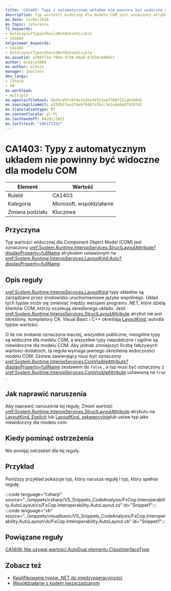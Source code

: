 ```yaml
---
title: 'CA1403: Typy z automatycznym układem nie powinny być widoczne dla modelu COM'
description: Typ wartości widoczny dla modelu COM jest oznaczony atrybutem System. Runtime. InteropServices. StructLayoutAttribute ustawionym na LayoutKind. Auto.
ms.date: 11/04/2016
ms.topic: reference
f1_keywords:
- AutoLayoutTypesShouldNotBeComVisible
- CA1403
helpviewer_keywords:
- CA1403
- AutoLayoutTypesShouldNotBeComVisible
ms.assetid: a7007714-f9b4-4730-94e0-67d3dc68991f
author: mikejo5000
ms.author: mikejo
manager: jmartens
dev_langs:
- CSharp
- VB
ms.workload:
- multiple
ms.openlocfilehash: 8bd4cd9fc0f4e7e35e50f53a4f786f22ca6260d5
ms.sourcegitcommit: a339547aa2f4e0f64b7afbcc3e1ade0a4f9287d2
ms.translationtype: MT
ms.contentlocale: pl-PL
ms.lasthandoff: 04/01/2021
ms.locfileid: "106171332"
---
```

# <a name="ca1403-auto-layout-types-should-not-be-com-visible"></a>CA1403: Typy z automatycznym układem nie powinny być widoczne dla modelu COM

|Element|Wartość|
|-|-|
|RuleId|CA1403|
|Kategoria|Microsoft. współdziałanie|
|Zmiana podziału|Kluczowa|

## <a name="cause"></a>Przyczyna

Typ wartości widocznej dla Component Object Model (COM) jest oznaczony <xref:System.Runtime.InteropServices.StructLayoutAttribute?displayProperty=fullName> atrybutem ustawionym na <xref:System.Runtime.InteropServices.LayoutKind.Auto?displayProperty=fullName> .

## <a name="rule-description"></a>Opis reguły

<xref:System.Runtime.InteropServices.LayoutKind> typy układów są zarządzane przez środowisko uruchomieniowe języka wspólnego. Układ tych typów może się zmieniać między wersjami programu .NET, które dzielą klientów COM, którzy oczekują określonego układu. Jeśli <xref:System.Runtime.InteropServices.StructLayoutAttribute> atrybut nie jest określony, kompilatory C#, Visual Basic i C++ określają [LayoutKind.](<xref:System.Runtime.InteropServices.LayoutKind.Auto>) autodla typów wartości.

O ile nie zostanie oznaczona inaczej, wszystkie publiczne, nieogólne typy są widoczne dla modelu COM, a wszystkie typy niepubliczne i ogólne są niewidoczne dla modelu COM. Aby jednak zmniejszyć liczbę fałszywych wartości dodatnich, ta reguła wymaga jawnego określenia widoczności modelu COM. Zestaw zawierający musi być oznaczony <xref:System.Runtime.InteropServices.ComVisibleAttribute?displayProperty=fullName> zestawem do `false` , a typ musi być oznaczony z <xref:System.Runtime.InteropServices.ComVisibleAttribute> ustawioną na `true` .

## <a name="how-to-fix-violations"></a>Jak naprawić naruszenia

Aby naprawić naruszenie tej reguły, Zmień wartość <xref:System.Runtime.InteropServices.StructLayoutAttribute> atrybutu na [LayoutKind. Explicit](<xref:System.Runtime.InteropServices.LayoutKind.Explicit>) lub [LayoutKind. sekwencyjnie](<xref:System.Runtime.InteropServices.LayoutKind.Sequential>)lub ustaw typ jako niewidoczny dla modelu com.

## <a name="when-to-suppress-warnings"></a>Kiedy pominąć ostrzeżenia

Nie pomijaj ostrzeżeń dla tej reguły.

## <a name="example"></a>Przykład

Poniższy przykład pokazuje typ, który narusza regułę i typ, który spełnia regułę.

:::code language="csharp" source="../snippets/csharp/VS_Snippets_CodeAnalysis/FxCop.Interoperability.AutoLayout/cs/FxCop.Interoperability.AutoLayout.cs" id="Snippet1":::
:::code language="vb" source="../snippets/visualbasic/VS_Snippets_CodeAnalysis/FxCop.Interoperability.AutoLayout/vb/FxCop.Interoperability.AutoLayout.vb" id="Snippet1":::

## <a name="related-rules"></a>Powiązane reguły

[CA1408: Nie używaj wartości AutoDual elementu ClassInterfaceType](../code-quality/ca1408.md)

## <a name="see-also"></a>Zobacz też

- [Kwalifikowanie typów .NET do międzyoperacyjności](/dotnet/framework/interop/qualifying-net-types-for-interoperation)
- [Współdziałanie z kodem niezarządzanym](/dotnet/framework/interop/index)
